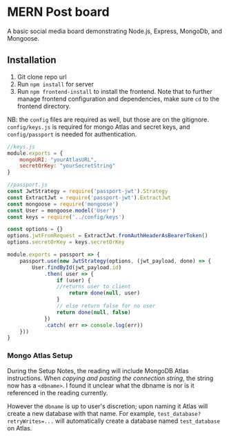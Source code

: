 # MERN Post board

A basic social media board demonstrating Node.js, Express, MongoDb, and Mongoose. 

## Installation
1. Git clone repo url
2. Run `npm install` for server 
3. Run `npm frontend-install` to install the frontend. Note that to further manage frontend configuration and dependencies, make sure `cd` to the frontend directory. 

NB: the `config` files are required as well, but those are on the gitignore.  `config/keys.js` is required for mongo Atlas and secret keys, and `config/passport` is needed for authentication. 

```javascript
//keys.js
module.exports = {
    mongoURI: "yourAtlasURL",
    secretOrKey: "yourSecretString"
}
```

```javascript
//passport.js
const JwtStrategy = require('passport-jwt').Strategy
const ExtractJwt = require('passport-jwt').ExtractJwt
const mongoose = require('mongoose')
const User = mongoose.model('User')
const keys = require('../config/keys')

const options = {}
options.jwtFromRequest = ExtractJwt.fromAuthHeaderAsBearerToken()
options.secretOrKey = keys.secretOrKey

module.exports = passport => {
    passport.use(new JwtStrategy(options, (jwt_payload, done) => {
        User.findById(jwt_payload.id)
            .then( user => {
                if (user) { 
                //returns user to client
                    return done(null, user)
                }
                // else return false for no user
                return done(null, false)
            })
            .catch( err => console.log(err))
    }))
}
```

### Mongo Atlas Setup
During the Setup Notes, the reading will include MongoDB Atlas instructions. When _copying and pasting the connection string_, the string now has a `<dbname>`. I found it unclear what the dbname is nor is it referenced in the reading currently.

However the `dbname` is up to user's discretion; upon naming it Atlas will create a new database with that name. For example, `test_database?retryWrites=...` will automatically create a database named `test_database` on Atlas. 



